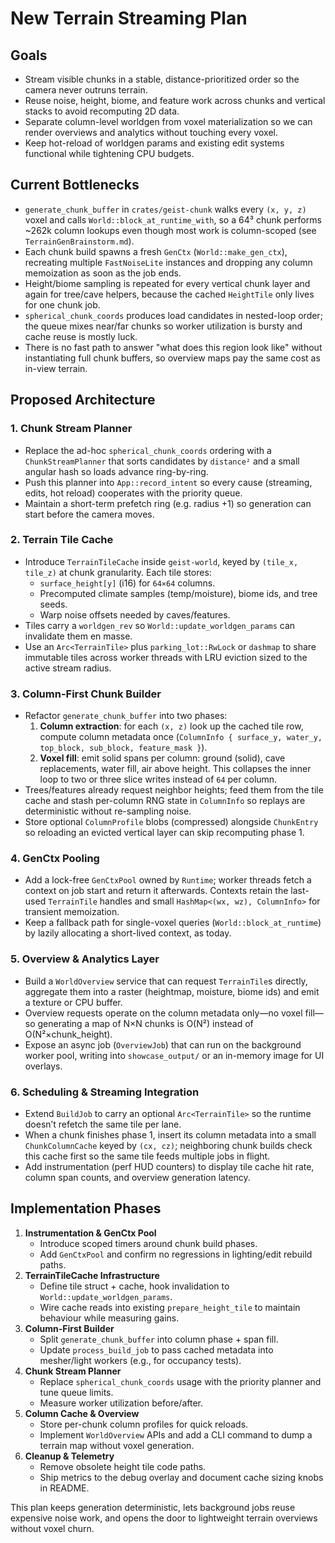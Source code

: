 # New Terrain Streaming Plan

## Goals
- Stream visible chunks in a stable, distance-prioritized order so the camera never outruns terrain.
- Reuse noise, height, biome, and feature work across chunks and vertical stacks to avoid recomputing 2D data.
- Separate column-level worldgen from voxel materialization so we can render overviews and analytics without touching every voxel.
- Keep hot-reload of worldgen params and existing edit systems functional while tightening CPU budgets.

## Current Bottlenecks
- `generate_chunk_buffer` in `crates/geist-chunk` walks every `(x, y, z)` voxel and calls `World::block_at_runtime_with`, so a 64³ chunk performs ~262k column lookups even though most work is column-scoped (see `TerrainGenBrainstorm.md`).
- Each chunk build spawns a fresh `GenCtx` (`World::make_gen_ctx`), recreating multiple `FastNoiseLite` instances and dropping any column memoization as soon as the job ends.
- Height/biome sampling is repeated for every vertical chunk layer and again for tree/cave helpers, because the cached `HeightTile` only lives for one chunk job.
- `spherical_chunk_coords` produces load candidates in nested-loop order; the queue mixes near/far chunks so worker utilization is bursty and cache reuse is mostly luck.
- There is no fast path to answer "what does this region look like" without instantiating full chunk buffers, so overview maps pay the same cost as in-view terrain.

## Proposed Architecture

### 1. Chunk Stream Planner
- Replace the ad-hoc `spherical_chunk_coords` ordering with a `ChunkStreamPlanner` that sorts candidates by `distance²` and a small angular hash so loads advance ring-by-ring.
- Push this planner into `App::record_intent` so every cause (streaming, edits, hot reload) cooperates with the priority queue.
- Maintain a short-term prefetch ring (e.g. radius +1) so generation can start before the camera moves.

### 2. Terrain Tile Cache
- Introduce `TerrainTileCache` inside `geist-world`, keyed by `(tile_x, tile_z)` at chunk granularity. Each tile stores:
  - `surface_height[y]` (i16) for `64×64` columns.
  - Precomputed climate samples (temp/moisture), biome ids, and tree seeds.
  - Warp noise offsets needed by caves/features.
- Tiles carry a `worldgen_rev` so `World::update_worldgen_params` can invalidate them en masse.
- Use an `Arc<TerrainTile>` plus `parking_lot::RwLock` or `dashmap` to share immutable tiles across worker threads with LRU eviction sized to the active stream radius.

### 3. Column-First Chunk Builder
- Refactor `generate_chunk_buffer` into two phases:
  1. **Column extraction**: for each `(x, z)` look up the cached tile row, compute column metadata once (`ColumnInfo { surface_y, water_y, top_block, sub_block, feature_mask }`).
  2. **Voxel fill**: emit solid spans per column: ground (solid), cave replacements, water fill, air above height. This collapses the inner loop to two or three slice writes instead of `64` per column.
- Trees/features already request neighbor heights; feed them from the tile cache and stash per-column RNG state in `ColumnInfo` so replays are deterministic without re-sampling noise.
- Store optional `ColumnProfile` blobs (compressed) alongside `ChunkEntry` so reloading an evicted vertical layer can skip recomputing phase 1.

### 4. GenCtx Pooling
- Add a lock-free `GenCtxPool` owned by `Runtime`; worker threads fetch a context on job start and return it afterwards. Contexts retain the last-used `TerrainTile` handles and small `HashMap<(wx, wz), ColumnInfo>` for transient memoization.
- Keep a fallback path for single-voxel queries (`World::block_at_runtime`) by lazily allocating a short-lived context, as today.

### 5. Overview & Analytics Layer
- Build a `WorldOverview` service that can request `TerrainTile`s directly, aggregate them into a raster (heightmap, moisture, biome ids) and emit a texture or CPU buffer.
- Overview requests operate on the column metadata only—no voxel fill—so generating a map of N×N chunks is O(N²) instead of O(N²×chunk_height).
- Expose an async job (`OverviewJob`) that can run on the background worker pool, writing into `showcase_output/` or an in-memory image for UI overlays.

### 6. Scheduling & Streaming Integration
- Extend `BuildJob` to carry an optional `Arc<TerrainTile>` so the runtime doesn’t refetch the same tile per lane.
- When a chunk finishes phase 1, insert its column metadata into a small `ChunkColumnCache` keyed by `(cx, cz)`; neighboring chunk builds check this cache first so the same tile feeds multiple jobs in flight.
- Add instrumentation (perf HUD counters) to display tile cache hit rate, column span counts, and overview generation latency.

## Implementation Phases
1. **Instrumentation & GenCtx Pool**
   - Introduce scoped timers around chunk build phases.
   - Add `GenCtxPool` and confirm no regressions in lighting/edit rebuild paths.
2. **TerrainTileCache Infrastructure**
   - Define tile struct + cache, hook invalidation to `World::update_worldgen_params`.
   - Wire cache reads into existing `prepare_height_tile` to maintain behaviour while measuring gains.
3. **Column-First Builder**
   - Split `generate_chunk_buffer` into column phase + span fill.
   - Update `process_build_job` to pass cached metadata into mesher/light workers (e.g., for occupancy tests).
4. **Chunk Stream Planner**
   - Replace `spherical_chunk_coords` usage with the priority planner and tune queue limits.
   - Measure worker utilization before/after.
5. **Column Cache & Overview**
   - Store per-chunk column profiles for quick reloads.
   - Implement `WorldOverview` APIs and add a CLI command to dump a terrain map without voxel generation.
6. **Cleanup & Telemetry**
   - Remove obsolete height tile code paths.
   - Ship metrics to the debug overlay and document cache sizing knobs in README.

This plan keeps generation deterministic, lets background jobs reuse expensive noise work, and opens the door to lightweight terrain overviews without voxel churn.
